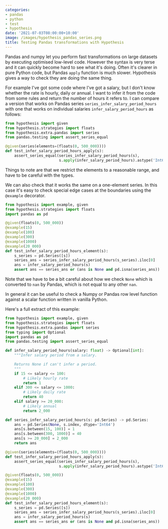 ```yaml
---
categories:
- pandas
- python
- test
- hypothesis
date: '2021-07-03T08:00:00+10:00'
image: /images/hypothesis_pandas_series.png
title: Testing Pandas transformations with Hypothesis
---
```


Pandas and numpy let you perform fast transformations on large datasets by executing optimised low-level code.
However the syntax is very terse and it can quickly become hard to see what it's doing.
Often it's clearer in pure Python code, but Pandas `apply` function is much slower.
Hypothesis gives a way to check they are doing the same thing.

For example I've got some code where I've got a salary, but I don't know whether the rate is hourly, daily or annual.
I want to infer it from the code from some rules and return the number of hours it refers to.
I can compare a version that works on Pandas series `series_infer_salary_period_hours` with one that works on individual salaries `infer_salary_period_hours` as follows:

```python
from hypothesis import given
from hypothesis.strategies import floats
from hypothesis.extra.pandas import series
from pandas.testing import assert_series_equal

@given(series(elements=(floats(0, 500_000))))
def test_infer_salary_period_hours_apply(s):
    assert_series_equal(series_infer_salary_period_hours(s),
                        s.apply(infer_salary_period_hours).astype('Int64'))
```

Things to note are that we restrict the elements to a reasonable range, and have to be careful with the types.

We can also check that it works the same on a one-element series.
In this case it's easy to check special edge cases at the boundaries using the `@example` decorator.

```python
from hypothesis import example, given
from hypothesis.strategies import floats
import pandas as pd

@given(floats(0, 500_000))
@example(15)
@example(100)
@example(300)
@example(1000)
@example(20_000)
def test_infer_salary_period_hours_element(s):
    s_series = pd.Series([s])
    series_ans = series_infer_salary_period_hours(s_series).iloc[0]
    ans = infer_salary_period_hours(s)
    assert ans == series_ans or (ans is None and pd.isna(series_ans))
```

Note that we have to be a bit careful about how we check `None` which is converted to `nan` by Pandas, which is not equal to any other `nan`.

In general it can be useful to check a Numpy or Pandas row level function against a scalar function written in vanilla Python.

Here's a full extract of this example:


```python
from hypothesis import example, given
from hypothesis.strategies import floats
from hypothesis.extra.pandas import series
from typing import Optional
import pandas as pd
from pandas.testing import assert_series_equal

def infer_salary_period_hours(salary: float) -> Optional[int]:
    """Infer salary period from a salary.

    Returns None if can't infer a period.
    """
    if 15 <= salary <= 100:
        # Likely hourly rate
        return 1
    elif 300 <= salary <= 1000:
        # Likely daily rate
        return 40
    elif salary >= 20_000:
        # Likely annual
        return 2_000

def series_infer_salary_period_hours(s: pd.Series) -> pd.Series:
    ans = pd.Series(None, s.index, dtype='Int64')
    ans[s.between(15, 100)] = 1
    ans[s.between(300, 1000)] = 40
    ans[s >= 20_000] = 2_000
    return ans

@given(series(elements=(floats(0, 500_000))))
def test_infer_salary_period_hours_apply(s):
    assert_series_equal(series_infer_salary_period_hours(s),
                        s.apply(infer_salary_period_hours).astype('Int64'))

@given(floats(0, 500_000))
@example(15)
@example(100)
@example(300)
@example(1000)
@example(20_000)
def test_infer_salary_period_hours_element(s):
    s_series = pd.Series([s])
    series_ans = series_infer_salary_period_hours(s_series).iloc[0]
    ans = infer_salary_period_hours(s)
    assert ans == series_ans or (ans is None and pd.isna(series_ans))
```
